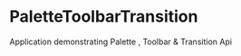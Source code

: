 PaletteToolbarTransition
========================

Application demonstrating Palette , Toolbar &amp; Transition Api
